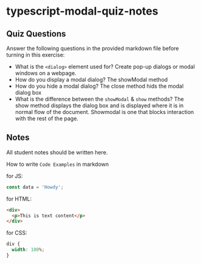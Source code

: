# typescript-modal-quiz-notes

## Quiz Questions

Answer the following questions in the provided markdown file before turning in this exercise:

- What is the `<dialog>` element used for?
  Create pop-up dialogs or modal windows on a webpage.
- How do you display a modal dialog?
  The showModal method
- How do you hide a modal dialog?
  The close method hids the modal dialog box
- What is the difference between the `showModal` & `show` methods?
  The show method displays the dialog box and is displayed where it is in normal flow of the document. Showmodal is one that blocks interaction with the rest of the page.

## Notes

All student notes should be written here.

How to write `Code Examples` in markdown

for JS:

```javascript
const data = 'Howdy';
```

for HTML:

```html
<div>
  <p>This is text content</p>
</div>
```

for CSS:

```css
div {
  width: 100%;
}
```
